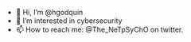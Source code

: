 - 👋 Hi, I’m @hgodquin
- 👀 I’m interested in cybersecurity
- 📫 How to reach me: @The_NeTpSyChO on twitter.

<!---
hgodquin/hgodquin is a ✨ special ✨ repository because its `README.md` (this file) appears on your GitHub profile.
You can click the Preview link to take a look at your changes.
--->
